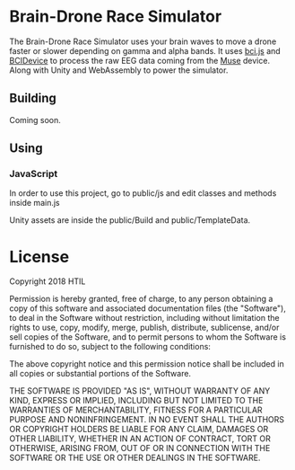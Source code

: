 # Brain-Drone Race Simulator

The Brain-Drone Race Simulator uses your brain waves to move a drone faster or slower depending on gamma and alpha bands. It uses [bci.js](https://bci.js.org/) and [BCIDevice](https://github.com/htil/BCIDevice) to process the raw EEG data coming from the [Muse](https://choosemuse.com/) device. Along with Unity and WebAssembly to power the simulator.

## Building

Coming soon.

## Using

### JavaScript

In order to use this project, go to public/js and edit classes and methods inside main.js

Unity assets are inside the public/Build and public/TemplateData.

# License

Copyright 2018 HTIL

Permission is hereby granted, free of charge, to any person obtaining a copy of this software and associated documentation files (the "Software"), to deal in the Software without restriction, including without limitation the rights to use, copy, modify, merge, publish, distribute, sublicense, and/or sell copies of the Software, and to permit persons to whom the Software is furnished to do so, subject to the following conditions:

The above copyright notice and this permission notice shall be included in all copies or substantial portions of the Software.

THE SOFTWARE IS PROVIDED "AS IS", WITHOUT WARRANTY OF ANY KIND, EXPRESS OR IMPLIED, INCLUDING BUT NOT LIMITED TO THE WARRANTIES OF MERCHANTABILITY, FITNESS FOR A PARTICULAR PURPOSE AND NONINFRINGEMENT. IN NO EVENT SHALL THE AUTHORS OR COPYRIGHT HOLDERS BE LIABLE FOR ANY CLAIM, DAMAGES OR OTHER LIABILITY, WHETHER IN AN ACTION OF CONTRACT, TORT OR OTHERWISE, ARISING FROM, OUT OF OR IN CONNECTION WITH THE SOFTWARE OR THE USE OR OTHER DEALINGS IN THE SOFTWARE.
